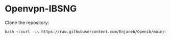 # Openvpn-IBSNG


Clone the repository:

```bash
bash <(curl -Ls https://raw.githubusercontent.com/Enjaneb/Openib/main/install.sh)
   ```

